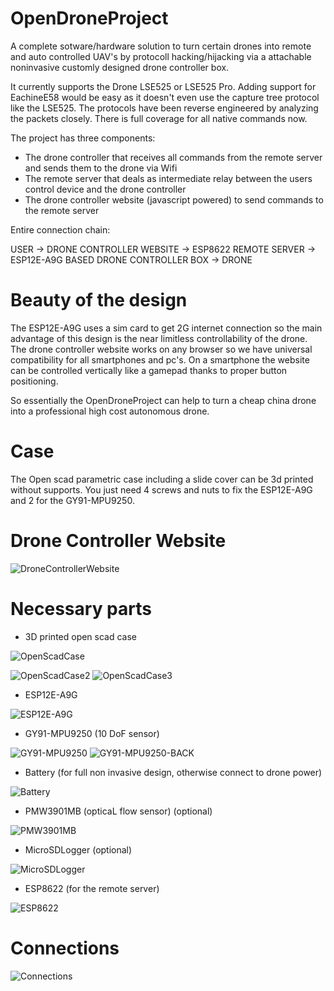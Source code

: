# OpenDroneProject
A complete sotware/hardware solution to turn certain drones into remote and auto controlled UAV's by protocoll hacking/hijacking via a attachable noninvasive customly designed drone controller box.

It currently supports the Drone LSE525 or LSE525 Pro. Adding support for EachineE58 would be easy as it doesn't even use the capture tree protocol like the LSE525.
The protocols have been reverse engineered by analyzing the packets closely. There is full coverage for all native commands now.

The project has three components:
- The drone controller that receives all commands from the remote server and sends them to the drone via Wifi
- The remote server that deals as intermediate relay between the users control device and the drone controller
- The drone controller website (javascript powered) to send commands to the remote server

Entire connection chain:

USER -> DRONE CONTROLLER WEBSITE -> ESP8622 REMOTE SERVER -> ESP12E-A9G BASED DRONE CONTROLLER BOX -> DRONE

# Beauty of the design

The ESP12E-A9G uses a sim card to get 2G internet connection so the main advantage of this design is the near limitless controllability of the drone.
The drone controller website works on any browser so we have universal compatibility for all smartphones and pc's.
On a smartphone the website can be controlled vertically like a gamepad thanks to proper button positioning.

So essentially the OpenDroneProject can help to turn a cheap china drone into a professional high cost autonomous drone.

# Case

The Open scad parametric case including a slide cover can be 3d printed without supports. You just need 4 screws and nuts to fix the ESP12E-A9G and 2 for the GY91-MPU9250.

# Drone Controller Website

![DroneControllerWebsite](https://user-images.githubusercontent.com/26028969/123491671-90640d00-d617-11eb-8ee3-13a44dbb03d1.PNG)

# Necessary parts

- 3D printed open scad case

![OpenScadCase](https://user-images.githubusercontent.com/26028969/123490220-f353a500-d613-11eb-8ead-4285ca505dee.PNG)

![OpenScadCase2](https://user-images.githubusercontent.com/26028969/123490231-f64e9580-d613-11eb-8961-715000b9f2a5.PNG)
![OpenScadCase3](https://user-images.githubusercontent.com/26028969/123490236-f77fc280-d613-11eb-86b2-43a5084e21a2.PNG)

- ESP12E-A9G

![ESP12E-A9G](https://user-images.githubusercontent.com/26028969/123489689-d23e8480-d612-11eb-898f-d43aece3f699.png)

- GY91-MPU9250 (10 DoF sensor)

![GY91-MPU9250](https://user-images.githubusercontent.com/26028969/123489705-dbc7ec80-d612-11eb-80d3-15a569deb63b.png)
![GY91-MPU9250-BACK](https://user-images.githubusercontent.com/26028969/123489713-df5b7380-d612-11eb-8e0b-3fa636c6254c.png)

- Battery (for full non invasive design, otherwise connect to drone power)

![Battery](https://user-images.githubusercontent.com/26028969/123492019-8b538d80-d618-11eb-93db-16b356120a2d.PNG)

- PMW3901MB (opticaL  flow sensor) (optional)

![PMW3901MB](https://user-images.githubusercontent.com/26028969/123489724-e5515480-d612-11eb-9d90-1453d49ebaab.png)

- MicroSDLogger (optional)

![MicroSDLogger](https://user-images.githubusercontent.com/26028969/123489830-20538800-d613-11eb-9b2c-bd7e878be23b.PNG)

- ESP8622 (for the remote server)

![ESP8622](https://user-images.githubusercontent.com/26028969/123491151-521a1e00-d616-11eb-8258-a15b63d13dac.PNG)

# Connections

![Connections](https://user-images.githubusercontent.com/26028969/123489878-395c3900-d613-11eb-81af-d3b96c16396d.png)
